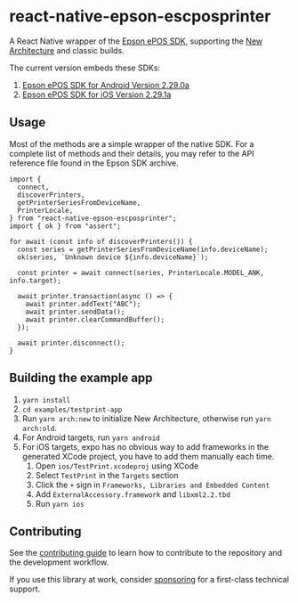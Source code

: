 # react-native-epson-escposprinter

A React Native wrapper of the
[Epson ePOS SDK](https://support.epson.net/setupnavi/?PINF=swlist&MKN=TM-T82),
supporting the
[New Architecture](https://reactnative.dev/docs/the-new-architecture/landing-page)
and classic builds.

The current version embeds these SDKs:

1. [Epson ePOS SDK for Android Version 2.29.0a](https://download3.ebz.epson.net/dsc/f/03/00/16/08/02/21f0a82197a53e72a8deb0253146478c7a19babb/ePOS_SDK_Android_v2.29.0a.zip)
1. [Epson ePOS SDK for iOS Version 2.29.1a](https://download3.ebz.epson.net/dsc/f/03/00/16/08/00/5093ed8b38118fc06ba68bae76770a6cb3cc56e3/ePOS_SDK_iOS_v2.29.1a.zip)

## Usage

Most of the methods are a simple wrapper of the native SDK. For a complete list
of methods and their details, you may refer to the API reference file found in
the Epson SDK archive.

```tsx
import {
  connect,
  discoverPrinters,
  getPrinterSeriesFromDeviceName,
  PrinterLocale,
} from "react-native-epson-escposprinter";
import { ok } from "assert";

for await (const info of discoverPrinters()) {
  const series = getPrinterSeriesFromDeviceName(info.deviceName);
  ok(series, `Unknown device ${info.deviceName}`);

  const printer = await connect(series, PrinterLocale.MODEL_ANK, info.target);

  await printer.transaction(async () => {
    await printer.addText("ABC");
    await printer.sendData();
    await printer.clearCommandBuffer();
  });

  await printer.disconnect();
}
```

## Building the example app

1. `yarn install`
1. `cd examples/testprint-app`
1. Run `yarn arch:new` to initialize New Architecture, otherwise run
   `yarn arch:old`.
1. For Android targets, run `yarn android`
1. For iOS targets, expo has no obvious way to add frameworks in the generated
   XCode project, you have to add them manually each time.
   1. Open `ios/TestPrint.xcodeproj` using XCode
   1. Select `TestPrint` in the `Targets` section
   1. Click the `+` sign in `Frameworks, Libraries and Embedded Content`
   1. Add `ExternalAccessory.framework` and `libxml2.2.tbd`
   1. Run `yarn ios`

## Contributing

See the [contributing guide](CONTRIBUTING.md) to learn how to contribute to the
repository and the development workflow.

If you use this library at work, consider
[sponsoring](https://github.com/sponsors/vicary) for a first-class technical
support.

